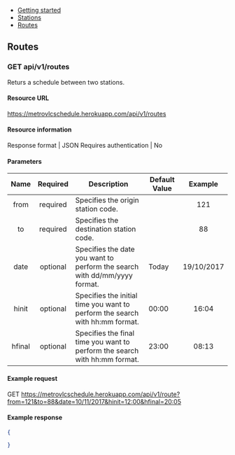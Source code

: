 <div class="doc-menu">
    <ul>
        <li><a href="documentation/getting-started">Getting started</a></li>
        <li><a href="documentation/stations">Stations</a></li>
        <li><a href="documentation/routes">Routes</a></li>
    </ul>
</div>

## Routes

<span id="routes"></span>

### GET api/v1/routes
Returs a schedule between two stations.

#### Resource URL

https://metrovlcschedule.herokuapp.com/api/v1/routes

#### Resource information

Response format | JSON
Requires authentication | No

#### Parameters

|Name|Required|Description|Default Value|Example|
|:---:|:------:|-----------|-------------|:-----:|
|from|required|Specifies the origin station code.| |121|
|to|required|Specifies the destination station code.| |88|
|date|optional|Specifies the date you want to perform the search with dd/mm/yyyy format.|Today|19/10/2017|
|hinit|optional|Specifies the initial time you want to perform the search with hh:mm format.|00:00|16:04|
|hfinal|optional|Specifies the final time you want to perform the search with hh:mm format.|23:00|08:13|

#### Example request

GET https://metrovlcschedule.herokuapp.com/api/v1/route?from=121&to=88&date=10/11/2017&hinit=12:00&hfinal=20:05

#### Example response

```json
{
  
}
```